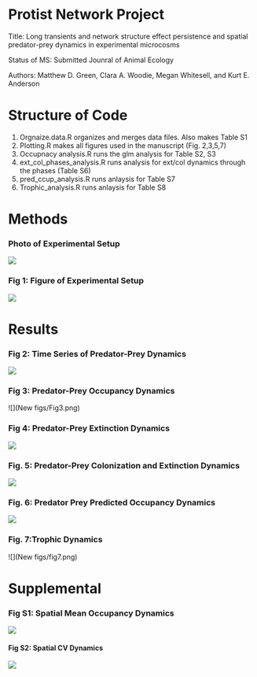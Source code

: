 # Protist Network Project

Title: Long transients and network structure effect persistence and spatial predator-prey dynamics in experimental microcosms

Status of MS: Submitted Jounral of Animal Ecology

Authors: Matthew D. Green, Clara A. Woodie, Megan Whitesell, and Kurt E. Anderson

# Structure of Code

1) Orgnaize.data.R  organizes and merges data files. Also makes Table S1
2) Plotting.R makes all figures used in the manuscript (Fig. 2,3,5,7)
3) Occupnacy analysis.R runs the glm analysis for Table S2, S3
4) ext_col_phases_analysis.R runs analysis for ext/col dynamics through the phases (Table S6)
5) pred_ccup_analysis.R runs anlaysis for Table S7
6) Trophic_analysis.R runs anlaysis for Table S8

# Methods

### Photo of Experimental Setup
![](Figs/Photo_networks.jpeg)

### Fig 1: Figure of Experimental Setup
![](Figs/Fig1.png)

# Results

### Fig 2: Time Series of Predator-Prey Dynamics
![](Figs/Fig2.png)


### Fig 3: Predator-Prey Occupancy Dynamics
![](New figs/Fig3.png)



### Fig 4: Predator-Prey Extinction Dynamics
![](Figs/Fig4.png)


### Fig. 5: Predator-Prey Colonization and Extinction Dynamics
![](Figs/Fig5.jpg)


### Fig. 6: Predator Prey Predicted Occupancy Dynamics
![](Figs/Fig6.png)


### Fig. 7:Trophic Dynamics
![](New figs/fig7.png)


# Supplemental

### Fig S1: Spatial Mean Occupancy Dynamics
![](Figs/FigS1.png)


#### Fig S2: Spatial CV Dynamics
![](Figs/FigS2.png)
